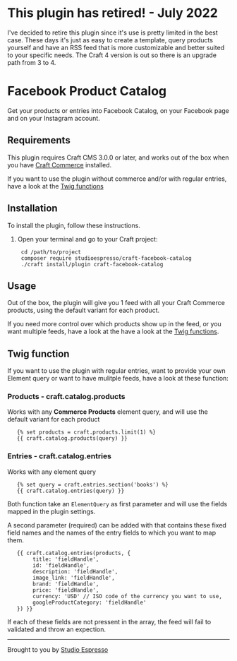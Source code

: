 # This plugin has retired! - July 2022

I've decided to retire this plugin since it's use is pretty limited in the best case. These days it's just as easy to create a template, query products yourself and have an RSS feed that is more customizable and better suited to your specific needs. The Craft 4 version is out so there is an upgrade path from 3 to 4.

# Facebook Product Catalog

Get your products or entries into Facebook Catalog, on your Facebook page and on your Instagram account.

## Requirements

This plugin requires Craft CMS 3.0.0 or later, and works out of the box when you have [Craft Commerce](http://plugins.craftcms.com/commerce) installed.

If you want to use the plugin without commerce and/or with regular entries, have a look at the [Twig functions](#twig-function) 

## Installation

To install the plugin, follow these instructions.

1. Open your terminal and go to your Craft project:

        cd /path/to/project
        composer require studioespresso/craft-facebook-catalog
        ./craft install/plugin craft-facebook-catalog

## Usage
Out of the box, the plugin will give you 1 feed with all your Craft Commerce products, using the default variant for each product.

If you need more control over which products show up in the feed, or you want multiple feeds, have a look at the have a look at the [Twig functions](#twig-function). 


## Twig function
If you want to use the plugin with regular entries, want to provide your own Element query or want to have mulitple feeds, have a look at these function:

### Products - craft.catalog.products
Works with any **Commerce Products** element query, and will use the default variant for each product

       {% set products = craft.products.limit(1) %}
       {{ craft.catalog.products(query) }}

### Entries - craft.catalog.entries
Works with any element query

       {% set query = craft.entries.section('books') %}
       {{ craft.catalog.entries(query) }}

Both function take an `ElementQuery` as first parameter and will use the fields mapped in the plugin settings.

A second parameter (required) can be added with that contains these fixed field names and the names of the entry fields to which you want to map them.
       
       {{ craft.catalog.entries(products, {
            title: 'fieldHandle',
            id: 'fieldHandle',
            description: 'fieldHandle',
            image_link: 'fieldHandle',
            brand: 'fieldHandle',
            price: 'fieldHandle',
            currency: 'USD' // ISO code of the currency you want to use,
            googleProductCategory: 'fieldHandle'
       }) }}

If each of these fields are not pressent in the array, the feed will fail to validated and throw an expection. 

---
Brought to you by [Studio Espresso](https://studioespresso.co/en)

